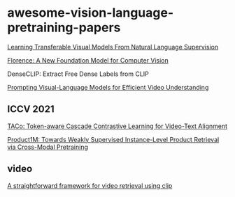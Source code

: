 # awesome-vision-language-pretraining-papers

[Learning Transferable Visual Models From Natural Language Supervision](https://arxiv.org/pdf/2103.00020.pdf) 

[Florence: A New Foundation Model for Computer Vision](https://arxiv.org/pdf/2111.11432.pdf)

DenseCLIP: Extract Free Dense Labels from CLIP

[Prompting Visual-Language Models for Efficient Video Understanding](https://arxiv.org/pdf/2112.04478.pdf)



## ICCV 2021

[TACo: Token-aware Cascade Contrastive Learning for Video-Text Alignment](https://openaccess.thecvf.com/content/ICCV2021/papers/Yang_TACo_Token-Aware_Cascade_Contrastive_Learning_for_Video-Text_Alignment_ICCV_2021_paper.pdf)

[Product1M: Towards Weakly Supervised Instance-Level Product Retrieval
via Cross-Modal Pretraining](https://openaccess.thecvf.com/content/ICCV2021/papers/Zhan_Product1M_Towards_Weakly_Supervised_Instance-Level_Product_Retrieval_via_Cross-Modal_Pretraining_ICCV_2021_paper.pdf)

## video

[A straightforward framework for video retrieval using clip](https://arxiv.org/pdf/2102.12443.pdf)

